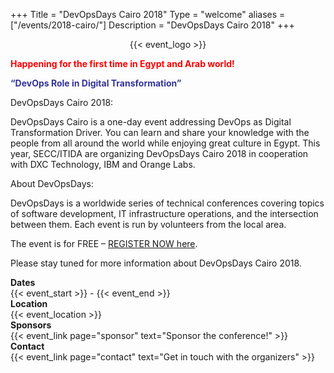 +++
Title = "DevOpsDays Cairo 2018"
Type = "welcome"
aliases = ["/events/2018-cairo/"]
Description = "DevOpsDays Cairo 2018"
+++

<div style="text-align:center;">
  {{< event_logo >}}
</div>
  
<div>
<p><span style="color: #ff0000;"><strong>Happening for the first time in Egypt and Arab world!</strong></span></p>
<p><span style="color: #333399;"><strong>&ldquo;DevOps Role in Digital Transformation&rdquo;</strong></span></p>

<p>DevOpsDays Cairo 2018:</p>
<p>DevOpsDays Cairo is a one-day event addressing DevOps as Digital Transformation Driver. You can learn and share your knowledge with the people from all around the world while enjoying great culture in Egypt. This year, SECC/ITIDA are organizing DevOpsDays Cairo 2018 in cooperation with DXC Technology, IBM and Orange Labs.</p>
<p>About DevOpsDays:</p>
<p>DevOpsDays is a worldwide series of technical conferences covering topics of software development, IT infrastructure operations, and the intersection between them. Each event is run by volunteers from the local area.</p>

<p>The event is for FREE – <a href="http://www.secc.org.eg/Event_Registration.asp/">REGISTER NOW here</a>.</p>
<p>Please stay tuned for more information about DevOpsDays Cairo 2018.</p>
  
</div>

<div class = "row">
  <div class = "col-md-2">
    <strong>Dates</strong>
  </div>
  <div class = "col-md-8">
    {{< event_start >}} - {{< event_end >}}
  </div>
</div>

<div class = "row">
  <div class = "col-md-2">
    <strong>Location</strong>
  </div>
  <div class = "col-md-8">
    {{< event_location >}}
  </div>
</div>

<!-- <div class = "row">
  <div class = "col-md-2">
    <strong>Register</strong>
  </div>
  <div class = "col-md-8">
    {{< event_link page="registration" text="Register to attend the conference!" >}}
  </div>
</div> -->

<!-- <div class = "row">
  <div class = "col-md-2">
    <strong>Propose</strong>
  </div>
  <div class = "col-md-8">
    {{< event_link page="propose" text="Propose a talk!" >}}
  </div>
</div> -->

<!-- <div class = "row">
  <div class = "col-md-2">
    <strong>Program</strong>
  </div>
  <div class = "col-md-8">
    View the {{< event_link page="program" text="program." >}}
  </div>
</div> -->

<!-- <div class = "row">
  <div class = "col-md-2">
    <strong>Speakers</strong>
  </div>
  <div class = "col-md-8">
    Check out the {{< event_link page="speakers" text="speakers!" >}}
  </div>
</div> -->

<div class = "row">
  <div class = "col-md-2">
    <strong>Sponsors</strong>
  </div>
  <div class = "col-md-8">
    {{< event_link page="sponsor" text="Sponsor the conference!" >}}
  </div>
</div>

<div class = "row">
  <div class = "col-md-2">
    <strong>Contact</strong>
  </div>
  <div class = "col-md-8">
    {{< event_link page="contact" text="Get in touch with the organizers" >}}
  </div>
</div>

<!-- Uncomment if you added your city twitter name -->
<!--
{{< event_twitter >}}
-->
